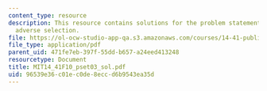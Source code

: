 ```yaml
---
content_type: resource
description: This resource contains solutions for the problem statements related to
  adverse selection.
file: https://ol-ocw-studio-app-qa.s3.amazonaws.com/courses/14-41-public-finance-and-public-policy-fall-2010/96539e36c01ec0de8eccd6b9543ea35d_MIT14_41F10_pset03_sol.pdf
file_type: application/pdf
parent_uid: 471fe7eb-397f-55dd-b657-a24eed413248
resourcetype: Document
title: MIT14_41F10_pset03_sol.pdf
uid: 96539e36-c01e-c0de-8ecc-d6b9543ea35d
---
```

